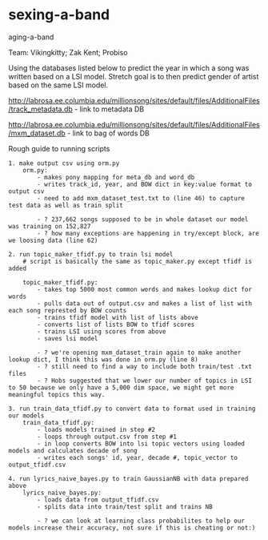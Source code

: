 # sexing-a-band
aging-a-band

Team: Vikingkitty; Zak Kent; Probiso

Using the databases listed below to predict the year in which a song was written based on a LSI model.
Stretch goal is to then predict gender of artist based on the same LSI model.

http://labrosa.ee.columbia.edu/millionsong/sites/default/files/AdditionalFiles/track_metadata.db - link to metadata DB


http://labrosa.ee.columbia.edu/millionsong/sites/default/files/AdditionalFiles/mxm_dataset.db - link to bag of words DB


Rough guide to running scripts 

    1. make output csv using orm.py 
        orm.py: 
            - makes pony mapping for meta_db and word_db 
            - writes track_id, year, and BOW dict in key:value format to output csv
            - need to add mxm_dataset_test.txt to (line 46) to capture test data as well as train split 

            - ? 237,662 songs supposed to be in whole dataset our model was training on 152,827 
            - ? how many exceptions are happening in try/except block, are we loosing data (line 62)

    2. run topic_maker_tfidf.py to train lsi model   
        # script is basically the same as topic_maker.py except tfidf is added 

        topic_maker_tfidf.py:
            - takes top 5000 most common words and makes lookup dict for words 
            - pulls data out of output.csv and makes a list of list with each song represted by BOW counts 
            - trains tfidf model with list of lists above 
            - converts list of lists BOW to tfidf scores 
            - trains LSI using scores from above  
            - saves lsi model 

            - ? we're opening mxm_dataset_train again to make another lookup dict, I think this was done in orm.py (line 8)
            - ? still need to find a way to include both train/test .txt files 
            - ? Hobs suggested that we lower our number of topics in LSI to 50 because we only have a 5,000 dim space, we might get more meaningful topics this way. 

    3. run train_data_tfidf.py to convert data to format used in training our models 
        train_data_tfidf.py:
            - loads models trained in step #2 
            - loops through output.csv from step #1 
            - in loop converts BOW into lsi topic vectors using loaded models and calculates decade of song
            - writes each songs' id, year, decade #, topic_vector to output_tfidf.csv  

    4. run lyrics_naive_bayes.py to train GaussianNB with data prepared above
        lyrics_naive_bayes.py:
            - loads data from output_tfidf.csv
            - splits data into train/test split and trains NB 

            - ? we can look at learning class probabilites to help our models increase their accuracy, not sure if this is cheating or not:)

